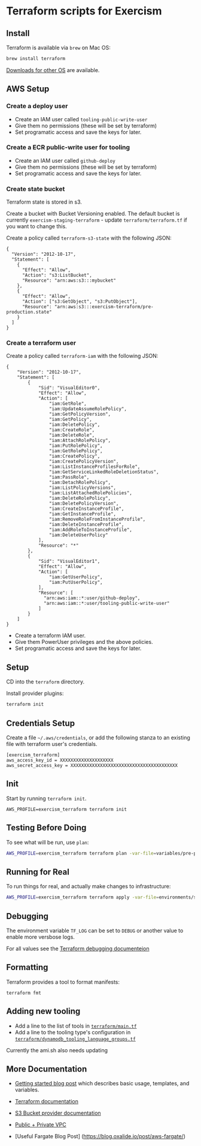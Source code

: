 # Terraform scripts for Exercism

## Install

Terraform is available via `brew` on Mac OS:

```bash
brew install terraform
```

[Downloads for other OS](https://www.terraform.io/downloads.html) are available.

## AWS Setup

### Create a deploy user

- Create an IAM user called `tooling-public-write-user`
- Give them no permissions (these will be set by terraform)
- Set programatic access and save the keys for later.

### Create a ECR public-write user for tooling

- Create an IAM user called `github-deploy`
- Give them no permissions (these will be set by terraform)
- Set programatic access and save the keys for later.


### Create state bucket

Terraform state is stored in s3.

Create a bucket with Bucket Versioning enabled.
The default bucket is currently `exercism-staging-terraform` - update `terraform/terraform.tf` if you want to change this.

Create a policy called `terraform-s3-state` with the following JSON:
```
{
  "Version": "2012-10-17",
  "Statement": [
    {
      "Effect": "Allow",
      "Action": "s3:ListBucket",
      "Resource": "arn:aws:s3:::mybucket"
    },
    {
      "Effect": "Allow",
      "Action": ["s3:GetObject", "s3:PutObject"],
      "Resource": "arn:aws:s3:::exercism-terraform/pre-production.state"
    }
  ]
}
```

### Create a terraform user


Create a policy called `terraform-iam` with the following JSON:
```
{
    "Version": "2012-10-17",
    "Statement": [
        {
            "Sid": "VisualEditor0",
            "Effect": "Allow",
            "Action": [
                "iam:GetRole",
                "iam:UpdateAssumeRolePolicy",
                "iam:GetPolicyVersion",
                "iam:GetPolicy",
                "iam:DeletePolicy",
                "iam:CreateRole",
                "iam:DeleteRole",
                "iam:AttachRolePolicy",
                "iam:PutRolePolicy",
                "iam:GetRolePolicy",
                "iam:CreatePolicy",
                "iam:CreatePolicyVersion",
                "iam:ListInstanceProfilesForRole",
                "iam:GetServiceLinkedRoleDeletionStatus",
                "iam:PassRole",
                "iam:DetachRolePolicy",
                "iam:ListPolicyVersions",
                "iam:ListAttachedRolePolicies",
                "iam:DeleteRolePolicy",
                "iam:DeletePolicyVersion",
                "iam:CreateInstanceProfile",
                "iam:GetInstanceProfile",
                "iam:RemoveRoleFromInstanceProfile",
                "iam:DeleteInstanceProfile",
                "iam:AddRoleToInstanceProfile",
                "iam:DeleteUserPolicy"
            ],
            "Resource": "*"
        },
        {
            "Sid": "VisualEditor1",
            "Effect": "Allow",
            "Action": [
                "iam:GetUserPolicy",
                "iam:PutUserPolicy",
            ],
            "Resource": [ 
              "arn:aws:iam::*:user/github-deploy",
              "arn:aws:iam::*:user/tooling-public-write-user"
            ]
        }
    ]
}
```

- Create a terraform IAM user.
- Give them PowerUser privileges and the above policies.
- Set programatic access and save the keys for later.

## Setup

CD into the `terraform` directory.

Install provider plugins:

```bash
terraform init
```

## Credentials Setup

Create a file `~/.aws/credentials`, or add the following stanza to an existing file with terraform user's credentials.

```
[exercism_terraform]
aws_access_key_id = XXXXXXXXXXXXXXXXXXXX
aws_secret_access_key = XXXXXXXXXXXXXXXXXXXXXXXXXXXXXXXXXXXXXXXX
```

## Init

Start by running `terraform init`.

```
AWS_PROFILE=exercism_terraform terraform init
```

## Testing Before Doing

To see what will be run, use `plan`:

```bash
AWS_PROFILE=exercism_terraform terraform plan -var-file=variables/pre-production.tfvars
```

## Running for Real

To run things for real, and actually make changes to infrastructure:

```bash
AWS_PROFILE=exercism_terraform terraform apply -var-file=environments/staging.tfvars
```

## Debugging

The environment variable `TF_LOG` can be set to `DEBUG` or another value to enable more versbose logs.

For all values see the [Terraform debugging documenteion](https://www.terraform.io/docs/internals/debugging.html)

## Formatting

Terraform provides a tool to format manifests:

```
terraform fmt
```

## Adding new tooling

- Add a line to the list of tools in [`terraform/main.tf`](./terraform/main.tf)
- Add a line to the tooling type's configuration in [`terraform/dynamodb_tooling_language_groups.tf`](./terraform/dynamodb_tooling_language_groups.tf)

Currently the ami.sh also needs updating

## More Documentation

- [Getting started blog post](https://hackernoon.com/introduction-to-aws-with-terraform-7a8daf261dc0) which describes basic usage, templates, and variables.
- [Terraform documentation](https://www.terraform.io/docs/index.html)
- [S3 Bucket provider documentation](https://www.terraform.io/docs/providers/aws/r/s3_bucket.html)

- [Public + Private VPC](https://docs.aws.amazon.com/vpc/latest/userguide/VPC_Scenario2.html#VPC_Scenario2_Implementation)
- [Useful Fargate Blog Post] (https://blog.oxalide.io/post/aws-fargate/)
